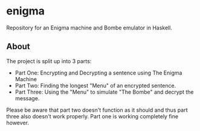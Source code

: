 # enigma
Repository for an Enigma machine and Bombe emulator in Haskell.

## About
The project is split up into 3 parts:
- Part One: Encrypting and Decrypting a sentence using The Enigma Machine
- Part Two: Finding the longest "Menu" of an encrypted sentence.
- Part Three: Using the "Menu" to simulate "The Bombe" and decrypt the message.

Please be aware that part two doesn't function as it should and thus part three also doesn't work properly. Part one is working completely fine however.
